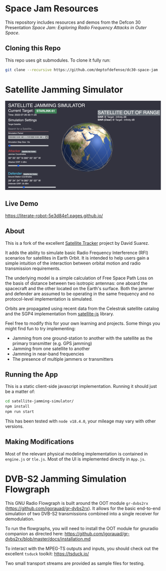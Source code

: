 # Space Jam Resources

This repository includes resources and demos from the Defcon 30 Presentation *Space Jam: Exploring Radio Frequency Attacks in Outer Space*.

## Cloning this Repo

This repo uses git submodules. To clone it fully run:
```bash
git clone --recursive https://github.com/deptofdefense/dc30-space-jam
```

# Satellite Jamming Simulator

![Satellite Jamming Simulator Screenshot Depicting the Globe with a Satellite Orbiting it](img/simulator_screenshot.png)

## Live Demo
https://literate-robot-5e3d84e1.pages.github.io/

## About
This is a fork of the excellent [Satellite Tracker](https://github.com/dsuarezv/satellite-tracker) project by David Suarez.

It adds the ability to simulate basic Radio Frequency Interference (RFI) scenarios for satellites in Earth Orbit. It is intended to help users gain a simple intuition of the interaction between orbital motion and radio transmission requirements.

The underlying model is a simple calculation of Free Space Path Loss on the basis of distance between two isotropic antennas: one aboard the spacecraft and the other located on the Earth's surface. Both the jammer and defender are assumed to be operating in the same frequency and no protocol-level implementation is simulated.

Orbits are propagated using recent data from the Celestrak satellite catalog and the SGP4 implementation from [satellite-js](https://github.com/shashwatak/satellite-js) library.

Feel free to modify this for your own learning and projects. Some things you might find fun to try implementing:
* Jamming from one ground-station to another with the satellite as the primary transmitter (e.g. GPS jamming)
* Jamming from one satellite to another
* Jamming in near-band frequencies
* The presence of multiple jammers or transmitters

## Running the App
This is a static client-side javascript implementation. Running it should just be a matter of:
```bash
cd satellite-jamming-simulator/
npm install
npm run start
```

This has been tested with `node v18.4.0`, your mileage may vary with other versions.

## Making Modifications
Most of the relevant physical modeling implementation is contained in `engine.js` or `tle.js`. Most of the UI is implemented directly in `App.js`.

# DVB-S2 Jamming Simulation Flowgraph

This GNU Radio Flowgraph is built around the OOT module `gr-dvbs2rx` (https://github.com/igorauad/gr-dvbs2rx). It allows for the basic end-to-end simulation of two DVB-S2 transmissions combined into a single receiver for demodulation.

To run the flowgraphs, you will need to install the OOT module for gnuradio companion as directed here: https://github.com/igorauad/gr-dvbs2rx/blob/master/docs/installation.md

To interact with the MPEG-TS outputs and inputs, you should check out the excellent `tsduck` toolkit: https://tsduck.io/

Two small transport streams are provided as sample files for testing.
